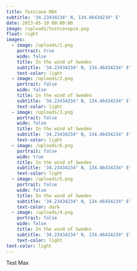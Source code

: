 ```yaml
---
title: Testcase MAX
subtitle: '34.23434234° N, 134.46434234° E'
date: 2013-05-10 00:00:00
image: /uploads/testcasepie.png
float: right
images:
  - image: /uploads/1.png
    portrait: true
    wide: false
    title: In the wind of Sweden
    subtitle: '34.23434234° N, 134.46434234° E'
    text-color: light
  - image: /uploads/2.png
    portrait: false
    wide: false
    title: In the wind of Sweden
    subtitle: '34.23434234° N, 134.46434234° E'
    text-color: light
  - image: /uploads/3.png
    portrait: false
    wide: false
    title: In the wind of Sweden
    subtitle: '34.23434234° N, 134.46434234° E'
    text-color: light
  - image: /uploads/6.png
    portrait: false
    wide: true
    title: In the wind of Sweden
    subtitle: '34.23434234° N, 134.46434234° E'
    text-color: light
  - image: /uploads/5.png
    portrait: false
    wide: false
    title: In the wind of Sweden
    subtitle: '34.23434234° N, 134.46434234° E'
    text-color: dark
  - image: /uploads/4.png
    portrait: false
    wide: false
    title: In the wind of Sweden
    subtitle: '34.23434234° N, 134.46434234° E'
    text-color: light
text-color: light
---
```



Test Max